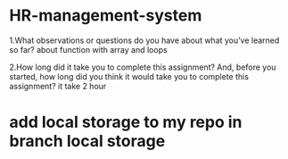 # HR-management-system
1.What observations or questions do you have about what you’ve learned so far?
about function with array and loops

2.How long did it take you to complete this assignment? And, before you started, how long did you think it would take you to complete this assignment?
 it take 2 hour


# add local storage to my repo in branch local storage 
